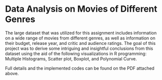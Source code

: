 # Data Analysis on Movies of Different Genres
The large dataset that was utilized for this assignment includes information on a wide range of movies from different genres, as well as information on their budget, release year, and critic and audience ratings. The goal of this project was to derive some intriguing and insightful conclusions from this dataset using the aid of the following visualizations in R programming: Multiple Histograms, Scatter plot, Boxplot, and Polynomial Curve.

Full details and the implemented codes can be found on the PDF attached above.
